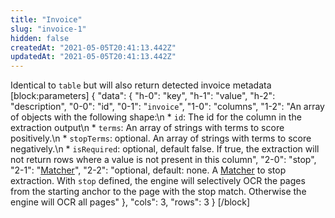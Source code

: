```yaml
---
title: "Invoice"
slug: "invoice-1"
hidden: false
createdAt: "2021-05-05T20:41:13.442Z"
updatedAt: "2021-05-05T20:41:13.442Z"
---
```

Identical to `table` but will also return detected invoice metadata
[block:parameters]
{
  "data": {
    "h-0": "key",
    "h-1": "value",
    "h-2": "description",
    "0-0": "id",
    "0-1": "`invoice`",
    "1-0": "columns",
    "1-2": "An array of objects with the following shape:\n  * `id`: The id for the column in the extraction output\n  * `terms`: An array of strings with terms to score positively.\n  * `stopTerms`:  optional. An array of strings with terms to score negatively.\n  * `isRequired`: optional, default false. If true, the extraction will not return rows where a value is not present in this column",
    "2-0": "stop",
    "2-1": "[Matcher](ref:matcher)",
    "2-2": "optional, default: none. A [Matcher](ref:matcher) to stop extraction. With `stop` defined, the engine will selectively OCR the pages from the starting anchor to the page with the stop match. Otherwise the engine will OCR all pages"
  },
  "cols": 3,
  "rows": 3
}
[/block]
